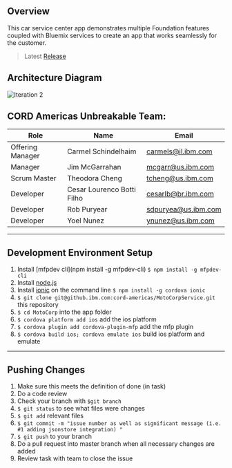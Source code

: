 ## Overview
This car service center app demonstrates multiple Foundation features coupled with Bluemix services to create an app that works seamlessly for the customer.

> Latest [Release](https://github.ibm.com/cord-americas/MotoCorpService/releases)

## Architecture Diagram
![Iteration 2](https://github.ibm.com/cord-americas/MotoCorpService/blob/pictures/iter2.png)

## CORD Americas Unbreakable Team:

| Role | Name | Email | 
| -- | -- | -- | 
| Offering Manager | Carmel Schindelhaim | carmels@il.ibm.com |
| Manager | Jim McGarrahan | mcgarr@us.ibm.com |
| Scrum Master | Theodora Cheng | tcheng@us.ibm.com |
| Developer | Cesar Lourenco Botti Filho | cesarlb@br.ibm.com |
| Developer | Rob Puryear | sdpuryea@us.ibm.com |
| Developer | Yoel Nunez | ynunez@us.ibm.com |

--------------------------------

## Development Environment Setup

1. Install [mfpdev cli](npm install -g mfpdev-cli) `$ npm install -g mfpdev-cli`
2. Install [node.js](https://nodejs.org/en/)
2. Install [ionic](http://ionicframework.com/getting-started/) on the command line `$ npm install -g cordova ionic`
3. `$ git clone git@github.ibm.com:cord-americas/MotoCorpService.git` this repository
4. `$ cd MotoCorp` into the app folder
5. `$ cordova platform add ios` add the ios platform
6. `$ cordova plugin add cordova-plugin-mfp` add the mfp plugin
7. `$ cordova build ios; cordova emulate ios` build ios platform and emulate

--------------------------------

## Pushing Changes

1.  Make sure this meets the definition of done (in task)
2.  Do a code review
3.  Check your branch with `$git branch`
3. `$ git status` to see what files were changes
4. `$ git add` relevant files
4. `$ git commit -m "issue number as well as significant message (i.e. #1 adding jsonstore integration) "`
5. `$ git push` to your branch
6.  Do a pull request into master branch when all necessary changes are added
7.  Review task with team to close the issue
